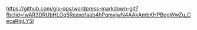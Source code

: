 https://github.com/gis-ops/wordpress-markdown-git?fbclid=IwAR3DRUbHLOq5Reaxo1aab4hPqmvjwN4AAkAmbKHPBogWwZu_CecaRlqLYSI